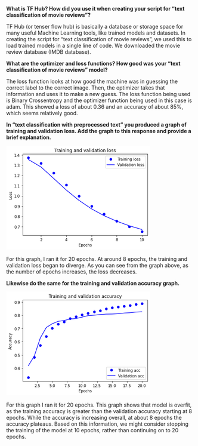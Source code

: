 **What is TF Hub? How did you use it when creating your script for “text classification of movie reviews”?**


TF Hub (or tenser flow hub) is basically a database or storage space for many useful Machine Learning tools, like trained models and datasets. In creating the script for “text classification of movie reviews”, we used this to load trained models in a single line of code. We downloaded the movie review database (IMDB database).



**What are the optimizer and loss functions? How good was your “text classification of movie reviews” model?**


The loss function looks at how good the machine was in guessing the correct label to the correct image. Then, the optimizer takes that information and uses it to make a new guess. The loss function being used is Binary Crossentropy and the optimizer function being used in this case is adam. This showed a loss of about 0.36 and an accuracy of about 85%, which seems relatively good.


**In “text classification with preprocessed text” you produced a graph of training and validation loss. Add the graph to this response and provide a brief explanation.**

![July 9 Graph 1](https://github.com/SaumyaKapila/Data310-Public/blob/master/Graph%201%20ML%20july%209.png?raw=true)

For this graph, I ran it for 20 epochs. At around 8 epochs, the training and validation loss began to diverge. As you can see from the graph above, as the number of epochs increases, the loss decreases.

 **Likewise do the same for the training and validation accuracy graph.**
 
 ![July 9 Graph 2](https://github.com/SaumyaKapila/Data310-Public/blob/master/Graph%202%20ML%20July%209.png?raw=true)

For this graph I ran it for 20 epochs. This graph shows that model is overfit, as the training accuracy is greater than the validation accuracy starting at 8 epochs. While the accuracy is increasing overall, at about 8 epochs the accuracy plateaus. Based on this information, we might consider stopping the training of the model at 10 epochs, rather than continuing on to 20 epochs.   
